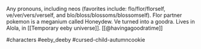 Any pronouns, including neos (favorites include: flo/flor/florself, ve/ver/vers/verself, and blo/bloss/blossoms/blossomself). Flor partner pokemon is a meganium called Honeydew. Ve turned into a goodra. Lives in Alola, in [[Temporary eeby universe]]. [[@havingagoodratime]]

#characters #eeby_deeby #cursed-child-autumncookie 